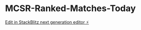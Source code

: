 # MCSR-Ranked-Matches-Today

[Edit in StackBlitz next generation editor ⚡️](https://stackblitz.com/~/github.com/memerson12/MCSR-Ranked-Matches-Today)